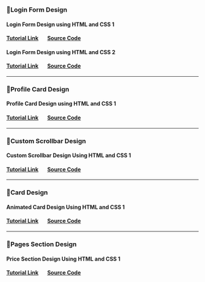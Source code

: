 ### 🥇Login Form Design

#### Login Form Design using HTML and CSS 1

#### [Tutorial Link](https://youtu.be/YtYf633F27M) &nbsp;&nbsp;&nbsp;&nbsp;&nbsp; [Source Code](https://github.com/coderMaruf/projects/tree/login-form-design-1)

#### Login Form Design using HTML and CSS 2

#### [Tutorial Link](https://youtu.be/LsXoV_IeGLg) &nbsp;&nbsp;&nbsp;&nbsp;&nbsp; [Source Code](https://github.com/coderMaruf/projects/tree/login-form-design-2)

---

### 🥇Profile Card Design
#### Profile Card Design using HTML and CSS 1

#### [Tutorial Link](https://youtu.be/xlyafLN_J8U) &nbsp;&nbsp;&nbsp;&nbsp;&nbsp; [Source Code](https://github.com/coderMaruf/projects/tree/profile-card-design-1)

---
### 🥇Custom Scrollbar Design
#### Custom Scrollbar Design Using HTML and CSS 1

#### [Tutorial Link](https://youtu.be/frAYF4rSh30) &nbsp;&nbsp;&nbsp;&nbsp;&nbsp; [Source Code](https://github.com/coderMaruf/projects/tree/custom-scrollbar-design-1)

---
### 🥇Card Design
#### Animated Card Design Using HTML and CSS 1

#### [Tutorial Link](https://youtu.be/4VrtMZ-o_kE) &nbsp;&nbsp;&nbsp;&nbsp;&nbsp; [Source Code](https://github.com/coderMaruf/projects/tree/animated-card-design-1)

---
### 🥇Pages Section Design
#### Price Section Design Using HTML and CSS 1

#### [Tutorial Link](https://youtu.be/6jTAHURe2d4) &nbsp;&nbsp;&nbsp;&nbsp;&nbsp; [Source Code](https://github.com/coderMaruf/projects/tree/price-section-design-1)

